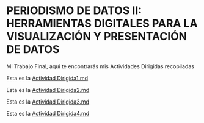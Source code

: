 # PERIODISMO DE DATOS II: HERRAMIENTAS DIGITALES PARA LA VISUALIZACIÓN Y PRESENTACIÓN DE DATOS
Mi Trabajo Final, aquí te encontrarás mis Actividades Dirigidas recopiladas

Esta es la [Actividad Dirigida1.md](ad1.md)

Esta es la [Actividad Dirigida2.md](actividad-dirigida-2.md)

Esta es la [Actividad Dirigida3.md](AD3/AD3_api-covid-19-pandas.md)

Esta es la [Actividad Dirigida4.md](AD4/Act_DirApi_Pandas_Folium.md)
